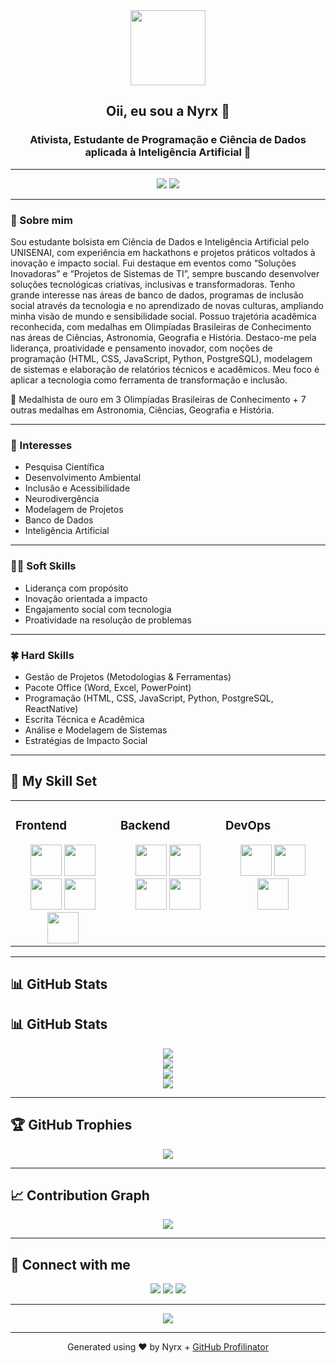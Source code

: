 <div align="center">
  <img src="https://thumbs.dreamstime.com/b/panda-antropom%C3%B3rfica-programador-que-est%C3%A1-com-computador-e-caf%C3%A9-na-sala-do-servidor-105309988.jpg" align="center" height="120" width="120" />
</div>

<div align="center">

## Oii, eu sou a Nyrx 🌸  
### Ativista, Estudante de Programação e Ciência de Dados aplicada à Inteligência Artificial 🚀

---

<img src="https://img.shields.io/badge/GitHub_Grade-A-brightgreen?style=for-the-badge&logo=github&logoColor=white" />
<img src="https://img.shields.io/badge/Status-Ativa_🚀-blueviolet?style=for-the-badge" />

</div>

---

### 🔭 Sobre mim

Sou estudante bolsista em Ciência de Dados e Inteligência Artificial pelo UNISENAI, com experiência em hackathons e projetos práticos voltados à inovação e impacto social. Fui destaque em eventos como “Soluções Inovadoras” e “Projetos de Sistemas de TI”, sempre buscando desenvolver soluções tecnológicas criativas, inclusivas e transformadoras. Tenho grande interesse nas áreas de banco de dados, programas de inclusão social através da tecnologia e no aprendizado de novas culturas, ampliando minha visão de mundo e sensibilidade social. Possuo trajetória acadêmica reconhecida, com medalhas em Olimpíadas Brasileiras de Conhecimento nas áreas de Ciências, Astronomia, Geografia e História. Destaco-me pela liderança, proatividade e pensamento inovador, com noções de programação (HTML, CSS, JavaScript, Python, PostgreSQL), modelagem de sistemas e elaboração de relatórios técnicos e acadêmicos. Meu foco é aplicar a tecnologia como ferramenta de transformação e inclusão.


🏅 Medalhista de ouro em 3 Olimpíadas Brasileiras de Conhecimento + 7 outras medalhas em Astronomia, Ciências, Geografia e História.

---

### 👀 Interesses

- Pesquisa Científica  
- Desenvolvimento Ambiental  
- Inclusão e Acessibilidade  
- Neurodivergência  
- Modelagem de Projetos  
- Banco de Dados  
- Inteligência Artificial  

---

### 🤜🤛 Soft Skills

- Liderança com propósito  
- Inovação orientada a impacto  
- Engajamento social com tecnologia  
- Proatividade na resolução de problemas  

---

### 🍀 Hard Skills

- Gestão de Projetos (Metodologias & Ferramentas)  
- Pacote Office (Word, Excel, PowerPoint)  
- Programação (HTML, CSS, JavaScript, Python, PostgreSQL, ReactNative)  
- Escrita Técnica e Acadêmica  
- Análise e Modelagem de Sistemas  
- Estratégias de Impacto Social  

---

## 🧠 My Skill Set

<table><tr><td valign="top" width="33%">

### Frontend  
<div align="center">  
<a href="#"><img src="https://profilinator.rishav.dev/skills-assets/html5-original-wordmark.svg" height="50" /></a>  
<a href="#"><img src="https://profilinator.rishav.dev/skills-assets/css3-original-wordmark.svg" height="50" /></a>  
<a href="#"><img src="https://profilinator.rishav.dev/skills-assets/javascript-original.svg" height="50" /></a>  
<a href="#"><img src="https://profilinator.rishav.dev/skills-assets/react-original-wordmark.svg" height="50" /></a>  
<a href="#"><img src="https://profilinator.rishav.dev/skills-assets/figma-icon.svg" height="50" /></a>  
</div>

</td><td valign="top" width="33%">

### Backend  
<div align="center">  
<a href="#"><img src="https://profilinator.rishav.dev/skills-assets/python-original.svg" height="50" /></a>  
<a href="#"><img src="https://profilinator.rishav.dev/skills-assets/nodejs-original-wordmark.svg" height="50" /></a>  
<a href="#"><img src="https://profilinator.rishav.dev/skills-assets/express-original-wordmark.svg" height="50" /></a>  
<a href="#"><img src="https://profilinator.rishav.dev/skills-assets/postgresql-original-wordmark.svg" height="50" /></a>  
</div>

</td><td valign="top" width="33%">

### DevOps  
<div align="center">  
<a href="#"><img src="https://profilinator.rishav.dev/skills-assets/amazonwebservices-original-wordmark.svg" height="50" /></a>  
<a href="#"><img src="https://profilinator.rishav.dev/skills-assets/linux-original.svg" height="50" /></a>  
<a href="#"><img src="https://profilinator.rishav.dev/skills-assets/git-scm-icon.svg" height="50" /></a>  
</div>

</td></tr></table>

---

## 📊 GitHub Stats  

## 📊 GitHub Stats

<div align="center">
  <img src="https://github-readme-stats.vercel.app/api?username=NyrxScar&show_icons=true&theme=radical&include_all_commits=true&count_private=true&hide_border=true" />
  <br />
  <img src="https://img.shields.io/badge/Nota-A-brightgreen?style=for-the-badge&logo=github" />
</div>

<div align="center">
  <img src="https://github-readme-stats.vercel.app/api/top-langs/?username=NyrxScar&layout=compact&theme=radical&hide_border=true" />
</div>

<div align="center">
  <img src="https://github-readme-streak-stats.herokuapp.com/?user=NyrxScar&theme=radical&hide_border=true" />
</div>

---

## 🏆 GitHub Trophies  
<div align="center">
  <img src="https://github-profile-trophy.vercel.app/?username=NyrxScar&theme=darkhub&no-frame=true&column=7" />
</div>

---

## 📈 Contribution Graph  
<div align="center">
  <img src="https://github-readme-activity-graph.vercel.app/graph?username=NyrxScar&theme=react-dark&hide_border=true" />
</div>

---

## 📱 Connect with me

<div align="center">
<a href="https://github.com/NyrxScar"><img src="https://img.shields.io/badge/github-%2324292e.svg?&style=for-the-badge&logo=github&logoColor=white" /></a>
<a href="https://linkedin.com/in/Nyrx-Scar"><img src="https://img.shields.io/badge/linkedin-%231E77B5.svg?&style=for-the-badge&logo=linkedin&logoColor=white" /></a>
<a href="https://instagram.com/NyrxScar"><img src="https://img.shields.io/badge/instagram-%23000000.svg?&style=for-the-badge&logo=instagram&logoColor=white" /></a>
</div>

---

<div align="center">
  <img src="https://komarev.com/ghpvc/?username=NyrxScar&&style=flat-square" />
</div>

---

<div align="center">Generated using ❤️ by Nyrx + <a href="https://profilinator.rishav.dev/" target="_blank">GitHub Profilinator</a></div>
